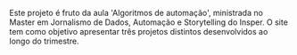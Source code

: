 Este projeto é fruto da aula 'Algoritmos de automação', ministrada no Master em Jornalismo de Dados, Automação e Storytelling do Insper. O site tem como objetivo apresentar três projetos distintos desenvolvidos ao longo do trimestre.
